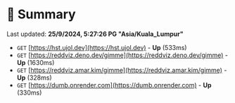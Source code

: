 # 📖 Summary
Last updated: **25/9/2024, 5:27:26 PG "Asia/Kuala_Lumpur"**

- `GET` [https://hst.ujol.dev](https://hst.ujol.dev) - **Up** (533ms)
- `GET` [https://reddviz.deno.dev/gimme](https://reddviz.deno.dev/gimme) - **Up** (1630ms)
- `GET` [https://reddviz.amar.kim/gimme](https://reddviz.amar.kim/gimme) - **Up** (328ms)
- `GET` [https://dumb.onrender.com](https://dumb.onrender.com) - **Up** (330ms)
